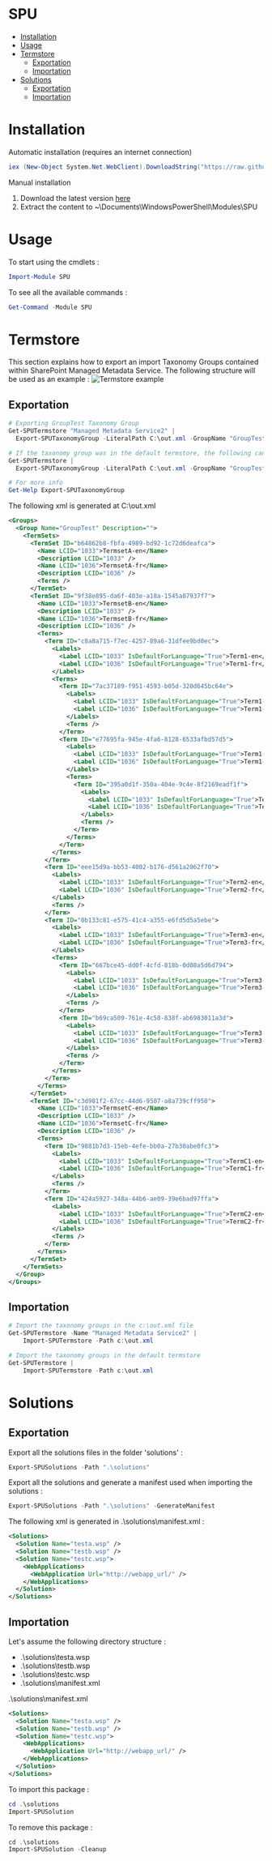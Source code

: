 # SPU

- [Installation](#user-content-installation)
- [Usage](#user-content-usage)
- [Termstore](#user-content-termstore)
  - [Exportation](#user-content-exportation)
  - [Importation](#user-content-importation)
- [Solutions](#user-content-solutions)
  - [Exportation](#user-content-exportation-1)
  - [Importation](#user-content-importation-1)

# Installation

Automatic installation (requires an internet connection)

```PowerShell
iex (New-Object System.Net.WebClient).DownloadString("https://raw.github.com/maximebedard/SPU/master/install.ps1")
```

Manual installation

1. Download the latest version [here](https://github.com/maximebedard/SPU/archive/master.zip)
2. Extract the content to ~\Documents\WindowsPowerShell\Modules\SPU

# Usage

To start using the cmdlets :

```PowerShell
Import-Module SPU 
```

To see all the available commands :

```PowerShell
Get-Command -Module SPU
```

# Termstore

This section explains how to export an import Taxonomy Groups contained within SharePoint Managed Metadata Service.
The following structure will be used as an example :
![Termstore example](img/termstore.png)

## Exportation

```PowerShell
# Exporting GroupTest Taxonomy Group
Get-SPUTermstore "Managed Metadata Service2" | 
  Export-SPUTaxonomyGroup -LiteralPath C:\out.xml -GroupName "GroupTest"

# If the taxonomy group was in the default termstore, the following can be used
Get-SPUTermstore | 
  Export-SPUTaxonomyGroup -LiteralPath C:\out.xml -GroupName "GroupTest"

# For more info
Get-Help Export-SPUTaxonomyGroup

```

The following xml is generated at C:\out.xml


```Xml
<Groups>
  <Group Name="GroupTest" Description="">
    <TermSets>
      <TermSet ID="b64862b8-fbfa-4989-bd92-1c72d6deafca">
        <Name LCID="1033">TermsetA-en</Name>
        <Description LCID="1033" />
        <Name LCID="1036">TermsetA-fr</Name>
        <Description LCID="1036" />
        <Terms />
      </TermSet>
      <TermSet ID="9f38e895-da6f-403e-a18a-1545a07937f7">
        <Name LCID="1033">TermsetB-en</Name>
        <Description LCID="1033" />
        <Name LCID="1036">TermsetB-fr</Name>
        <Description LCID="1036" />
        <Terms>
          <Term ID="c8a8a715-f7ec-4257-89a6-31dfee9bd0ec">
            <Labels>
              <Label LCID="1033" IsDefaultForLanguage="True">Term1-en</Label>
              <Label LCID="1036" IsDefaultForLanguage="True">Term1-fr</Label>
            </Labels>
            <Terms>
              <Term ID="7ac37189-f951-4593-b05d-320d645bc64e">
                <Labels>
                  <Label LCID="1033" IsDefaultForLanguage="True">Term1-1-en</Label>
                  <Label LCID="1036" IsDefaultForLanguage="True">Term1-1-fr</Label>
                </Labels>
                <Terms />
              </Term>
              <Term ID="e77695fa-945e-4fa6-8128-6533afbd57d5">
                <Labels>
                  <Label LCID="1033" IsDefaultForLanguage="True">Term1-2-en</Label>
                  <Label LCID="1036" IsDefaultForLanguage="True">Term1-2-fr</Label>
                </Labels>
                <Terms>
                  <Term ID="395a0d1f-350a-404e-9c4e-8f2169eadf1f">
                    <Labels>
                      <Label LCID="1033" IsDefaultForLanguage="True">Term1-2-1-en</Label>
                      <Label LCID="1036" IsDefaultForLanguage="True">Term1-2-1-fr</Label>
                    </Labels>
                    <Terms />
                  </Term>
                </Terms>
              </Term>
            </Terms>
          </Term>
          <Term ID="eee15d9a-bb53-4002-b176-d561a2062f70">
            <Labels>
              <Label LCID="1033" IsDefaultForLanguage="True">Term2-en</Label>
              <Label LCID="1036" IsDefaultForLanguage="True">Term2-fr</Label>
            </Labels>
            <Terms />
          </Term>
          <Term ID="0b133c81-e575-41c4-a355-e6fd5d5a5ebe">
            <Labels>
              <Label LCID="1033" IsDefaultForLanguage="True">Term3-en</Label>
              <Label LCID="1036" IsDefaultForLanguage="True">Term3-fr</Label>
            </Labels>
            <Terms>
              <Term ID="667bce45-dd0f-4cfd-818b-0d08a5d6d794">
                <Labels>
                  <Label LCID="1033" IsDefaultForLanguage="True">Term3-1-en</Label>
                  <Label LCID="1036" IsDefaultForLanguage="True">Term3-1-fr</Label>
                </Labels>
                <Terms />
              </Term>
              <Term ID="b69ca509-761e-4c58-838f-ab6983011a3d">
                <Labels>
                  <Label LCID="1033" IsDefaultForLanguage="True">Term3-2-en</Label>
                  <Label LCID="1036" IsDefaultForLanguage="True">Term3-2-fr</Label>
                </Labels>
                <Terms />
              </Term>
            </Terms>
          </Term>
        </Terms>
      </TermSet>
      <TermSet ID="c3d981f2-67cc-44d6-9507-a8a739cff950">
        <Name LCID="1033">TermsetC-en</Name>
        <Description LCID="1033" />
        <Name LCID="1036">TermsetC-fr</Name>
        <Description LCID="1036" />
        <Terms>
          <Term ID="9881b7d3-15eb-4efe-bb0a-27b30abe0fc3">
            <Labels>
              <Label LCID="1033" IsDefaultForLanguage="True">TermC1-en</Label>
              <Label LCID="1036" IsDefaultForLanguage="True">TermC1-fr</Label>
            </Labels>
            <Terms />
          </Term>
          <Term ID="424a5927-348a-44b6-ae09-39e6bad97ffa">
            <Labels>
              <Label LCID="1033" IsDefaultForLanguage="True">TermC2-en</Label>
              <Label LCID="1036" IsDefaultForLanguage="True">TermC2-fr</Label>
            </Labels>
            <Terms />
          </Term>
        </Terms>
      </TermSet>
    </TermSets>
  </Group>
</Groups>
```

## Importation

```PowerShell
# Import the taxonomy groups in the c:\out.xml file
Get-SPUTermstore -Name "Managed Metadata Service2" | 
	Import-SPUTermstore -Path c:\out.xml

# Import the taxonomy groups in the default termstore
Get-SPUTermstore | 
	Import-SPUTermstore -Path c:\out.xml
```

# Solutions

## Exportation

Export all the solutions files in the folder 'solutions' :

```PowerShell
Export-SPUSolutions -Path ".\solutions"
```

Export all the solutions and generate a manifest used when importing the solutions : 

```PowerShell
Export-SPUSolutions -Path ".\solutions" -GenerateManifest
```

The following xml is generated in .\solutions\manifest.xml : 

```Xml
<Solutions>
  <Solution Name="testa.wsp" />
  <Solution Name="testb.wsp" />
  <Solution Name="testc.wsp">
    <WebApplications>
      <WebApplication Url="http://webapp_url/" />
    </WebApplications>
  </Solution>
</Solutions>
```

## Importation

Let's assume the following directory structure :

- .\solutions\testa.wsp
- .\solutions\testb.wsp
- .\solutions\testc.wsp
- .\solutions\manifest.xml

.\solutions\manifest.xml

```Xml
<Solutions>
  <Solution Name="testa.wsp" />
  <Solution Name="testb.wsp" />
  <Solution Name="testc.wsp">
    <WebApplications>
      <WebApplication Url="http://webapp_url/" />
    </WebApplications>
  </Solution>
</Solutions>
```

To import this package : 
```PowerShell
cd .\solutions
Import-SPUSolution
```

To remove this package : 
```Powershell
cd .\solutions
Import-SPUSolution -Cleanup
```